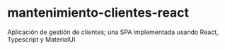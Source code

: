 # mantenimiento-clientes-react
Aplicación de gestión de clientes; una SPA implementada usando React, Typescript y MaterialUI
